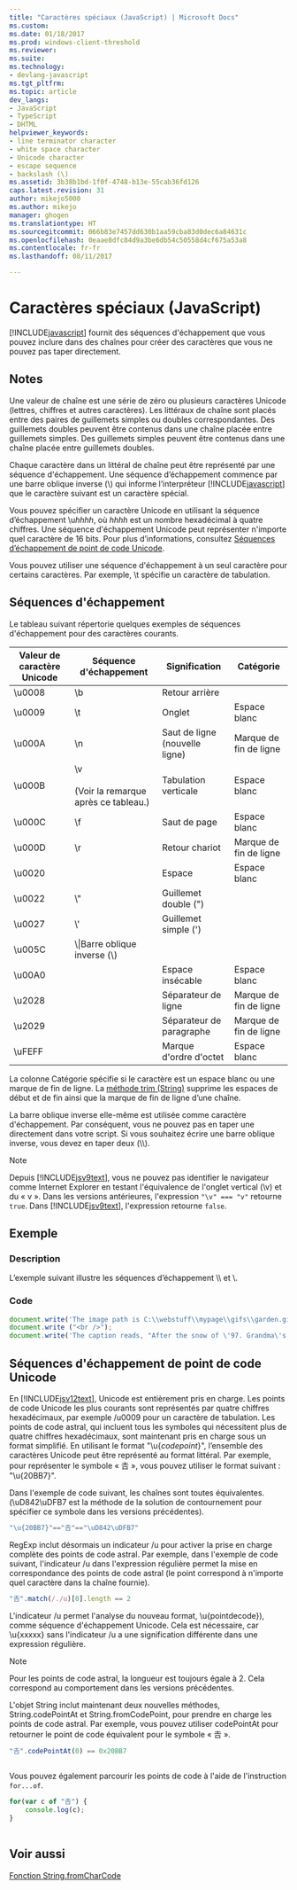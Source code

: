 ```yaml
---
title: "Caractères spéciaux (JavaScript) | Microsoft Docs"
ms.custom: 
ms.date: 01/18/2017
ms.prod: windows-client-threshold
ms.reviewer: 
ms.suite: 
ms.technology:
- devlang-javascript
ms.tgt_pltfrm: 
ms.topic: article
dev_langs:
- JavaScript
- TypeScript
- DHTML
helpviewer_keywords:
- line terminator character
- white space character
- Unicode character
- escape sequence
- backslash (\)
ms.assetid: 3b38b1bd-1f0f-4748-b13e-55cab36fd126
caps.latest.revision: 31
author: mikejo5000
ms.author: mikejo
manager: ghogen
ms.translationtype: HT
ms.sourcegitcommit: 066b83e7457dd630b1aa59cba83d0dec6a84631c
ms.openlocfilehash: 0eaae8dfc84d9a3be6db54c50558d4cf675a53a8
ms.contentlocale: fr-fr
ms.lasthandoff: 08/11/2017

---
```

# <a name="special-characters-javascript"></a>Caractères spéciaux (JavaScript)
[!INCLUDE[javascript](../../javascript/includes/javascript-md.md)] fournit des séquences d'échappement que vous pouvez inclure dans des chaînes pour créer des caractères que vous ne pouvez pas taper directement.  
  
## <a name="remarks"></a>Notes  
 Une valeur de chaîne est une série de zéro ou plusieurs caractères Unicode (lettres, chiffres et autres caractères). Les littéraux de chaîne sont placés entre des paires de guillemets simples ou doubles correspondantes. Des guillemets doubles peuvent être contenus dans une chaîne placée entre guillemets simples. Des guillemets simples peuvent être contenus dans une chaîne placée entre guillemets doubles.  
  
 Chaque caractère dans un littéral de chaîne peut être représenté par une séquence d'échappement. Une séquence d’échappement commence par une barre oblique inverse (\\) qui informe l’interpréteur [!INCLUDE[javascript](../../javascript/includes/javascript-md.md)] que le caractère suivant est un caractère spécial.  
  
 Vous pouvez spécifier un caractère Unicode en utilisant la séquence d’échappement \u*hhhh*, où *hhhh* est un nombre hexadécimal à quatre chiffres. Une séquence d'échappement Unicode peut représenter n'importe quel caractère de 16 bits. Pour plus d’informations, consultez [Séquences d’échappement de point de code Unicode](#CodePoint).  
  
 Vous pouvez utiliser une séquence d'échappement à un seul caractère pour certains caractères. Par exemple, \t spécifie un caractère de tabulation.  
  
## <a name="escape-sequences"></a>Séquences d'échappement  
 Le tableau suivant répertorie quelques exemples de séquences d'échappement pour des caractères courants.  
  
|Valeur de caractère Unicode|Séquence d'échappement|Signification|Catégorie|  
|-----------------------------|---------------------|-------------|--------------|  
|\u0008|\b|Retour arrière||  
|\u0009|\t|Onglet|Espace blanc|  
|\u000A|\n|Saut de ligne (nouvelle ligne)|Marque de fin de ligne|  
|\u000B|\v<br /><br /> (Voir la remarque après ce tableau.)|Tabulation verticale|Espace blanc|  
|\u000C|\f|Saut de page|Espace blanc|  
|\u000D|\r|Retour chariot|Marque de fin de ligne|  
|\u0020||Espace|Espace blanc|  
|\u0022|\\"|Guillemet double (")||  
|\u0027|\\'|Guillemet simple (')||  
|\u005C|\\\|Barre oblique inverse (\\)||  
|\u00A0||Espace insécable|Espace blanc|  
|\u2028||Séparateur de ligne|Marque de fin de ligne|  
|\u2029||Séparateur de paragraphe|Marque de fin de ligne|  
|\uFEFF||Marque d'ordre d'octet|Espace blanc|  
  
 La colonne Catégorie spécifie si le caractère est un espace blanc ou une marque de fin de ligne. La [méthode trim (String)](../../javascript/reference/trim-method-string-javascript.md) supprime les espaces de début et de fin ainsi que la marque de fin de ligne d’une chaîne.  
  
 La barre oblique inverse elle-même est utilisée comme caractère d'échappement. Par conséquent, vous ne pouvez pas en taper une directement dans votre script. Si vous souhaitez écrire une barre oblique inverse, vous devez en taper deux (\\\\).  
  
> [!NOTE]
>  Depuis [!INCLUDE[jsv9text](../../javascript/includes/jsv9text-md.md)], vous ne pouvez pas identifier le navigateur comme Internet Explorer en testant l'équivalence de l'onglet vertical (\v) et du « v ». Dans les versions antérieures, l'expression `"\v" === "v"` retourne `true`. Dans [!INCLUDE[jsv9text](../../javascript/includes/jsv9text-md.md)], l'expression retourne `false`.  
  
## <a name="example"></a>Exemple  
  
### <a name="description"></a>Description  
 L’exemple suivant illustre les séquences d’échappement \\\ et \\.  
  
### <a name="code"></a>Code  
  
```JavaScript  
document.write('The image path is C:\\webstuff\\mypage\\gifs\\garden.gif.');  
document.write ("<br />");  
document.write('The caption reads, "After the snow of \'97. Grandma\'s house is covered."');  
```  
  
<a name="CodePoint"></a>   
## <a name="unicode-code-point-escape-sequences"></a>Séquences d'échappement de point de code Unicode  
 En [!INCLUDE[jsv12text](../../javascript/includes/jsv12text-md.md)], Unicode est entièrement pris en charge. Les points de code Unicode les plus courants sont représentés par quatre chiffres hexadécimaux, par exemple /u0009 pour un caractère de tabulation. Les points de code astral, qui incluent tous les symboles qui nécessitent plus de quatre chiffres hexadécimaux, sont maintenant pris en charge sous un format simplifié. En utilisant le format "\u{*codepoint*}", l’ensemble des caractères Unicode peut être représenté au format littéral. Par exemple, pour représenter le symbole « 𠮷 », vous pouvez utiliser le format suivant : "\u{20BB7}".  
  
 Dans l'exemple de code suivant, les chaînes sont toutes équivalentes. (\uD842\uDFB7 est la méthode de la solution de contournement pour spécifier ce symbole dans les versions précédentes).  
  
```JavaScript  
"\u{20BB7}"=="𠮷"=="\uD842\uDFB7"  
```  
  
 RegExp inclut désormais un indicateur /u pour activer la prise en charge complète des points de code astral. Par exemple, dans l'exemple de code suivant, l'indicateur /u dans l'expression régulière permet la mise en correspondance des points de code astral (le point correspond à n'importe quel caractère dans la chaîne fournie).  
  
```JavaScript  
"𠮷".match(/./u)[0].length == 2  
```  
  
 L'indicateur /u permet l'analyse du nouveau format, \u{pointdecode}), comme séquence d'échappement Unicode. Cela est nécessaire, car \u{xxxxx} sans l'indicateur /u a une signification différente dans une expression régulière.  
  
> [!NOTE]
>  Pour les points de code astral, la longueur est toujours égale à 2. Cela correspond au comportement dans les versions précédentes.  
  
 L'objet String inclut maintenant deux nouvelles méthodes, String.codePointAt et String.fromCodePoint, pour prendre en charge les points de code astral. Par exemple, vous pouvez utiliser codePointAt pour retourner le point de code équivalent pour le symbole « 𠮷 ».  
  
```JavaScript  
"𠮷".codePointAt(0) == 0x20BB7  
  
```  
  
 Vous pouvez également parcourir les points de code à l'aide de l'instruction `for...of`.  
  
```JavaScript  
for(var c of "𠮷") {  
    console.log(c);  
}  
  
```  
  
## <a name="see-also"></a>Voir aussi  
 [Fonction String.fromCharCode](../../javascript/reference/string-fromcharcode-function-javascript.md)
